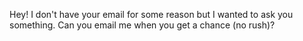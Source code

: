 Hey! I don't have your email for some reason but I wanted to ask you something. Can you email me when you get a chance (no rush)?
